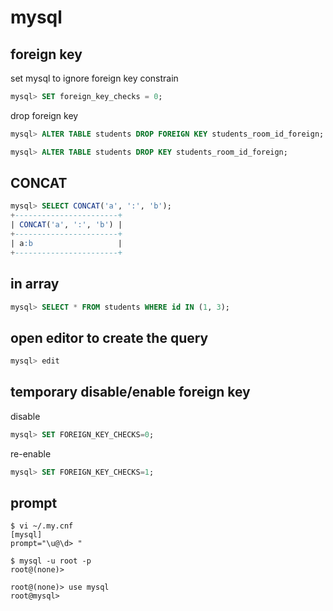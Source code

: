# mysql

## foreign key

set mysql to ignore foreign key constrain

```sql
mysql> SET foreign_key_checks = 0;
```

drop foreign key

```sql
mysql> ALTER TABLE students DROP FOREIGN KEY students_room_id_foreign;

mysql> ALTER TABLE students DROP KEY students_room_id_foreign;
```

## CONCAT

```sql
mysql> SELECT CONCAT('a', ':', 'b');
+-----------------------+
| CONCAT('a', ':', 'b') |
+-----------------------+
| a:b                   |
+-----------------------+
```

## in array

```sql
mysql> SELECT * FROM students WHERE id IN (1, 3);
```

## open editor to create the query

```sql
mysql> edit
```

## temporary disable/enable foreign key

disable

```sql
mysql> SET FOREIGN_KEY_CHECKS=0;
```

re-enable

```sql
mysql> SET FOREIGN_KEY_CHECKS=1;
```

## prompt

```
$ vi ~/.my.cnf
[mysql]
prompt="\u@\d> "
```

```
$ mysql -u root -p
root@(none)>

root@(none)> use mysql
root@mysql>
```
